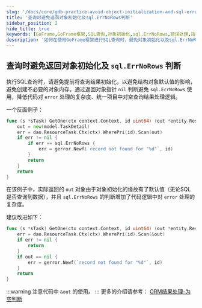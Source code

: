 ```yaml
---
slug: '/docs/core/gdb-practice-avoid-object-initialization-and-sql-errnorows-error'
title: '查询时避免返回对象初始化及sql.ErrNoRows判断'
sidebar_position: 2
hide_title: true
keywords: [GoFrame,GoFrame框架,SQL查询,对象初始化,sql.ErrNoRows,错误处理,指针判断,ORM结果处理,对象内存,代码复杂度]
description: '如何在使用GoFrame框架进行SQL查询时，避免对象初始化以及sql.ErrNoRows错误判断问题。通过不初始化查询结果对象，使用指针为nil判断的方法，统一项目中对空查询结果的处理逻辑，从而降低代码对错误处理的复杂度。'
---
```


## 查询时避免返回对象初始化及 `sql.ErrNoRows` 判断

执行SQL查询时，请避免提前将查询结果初始化，以避免结构对象默认值的影响，避免创建不必要的对象内存。通过返回对象指针 `nil` 判断避免 `sql.ErrNoRows` 使用，降低代码对 `error` 处理的复杂度、统一项目中对空查询结果处理逻辑。

一个反面例子：

```go
func (s *sTask) GetOne(ctx context.Context, id uint64) (out *entity.ResourceTask, err error) {
    out = new(model.TaskDetail)
    err = dao.ResourceTask.Ctx(ctx).WherePri(id).Scan(out)
    if err != nil {
        if err == sql.ErrNoRows {
            err = gerror.Newf(`record not found for "%d"`, id)
        }
        return
    }
    return
}
```

在该例子中，实际返回的 `out` 对象由于对象初始化的缘故有了默认值（无论SQL是否查询到数据），并且 `sql.ErrNoRows` 的判断增加了代码逻辑中对 `error` 处理的复杂度。

建议改进如下：

```go
func (s *sTask) GetOne(ctx context.Context, id uint64) (out *entity.ResourceTask, err error) {
    err = dao.ResourceTask.Ctx(ctx).WherePri(id).Scan(&out)
    if err != nil {
        return
    }
    if out == nil {
        err = gerror.Newf(`record not found for "%d"`, id)
    }
    return
}
```
:::warning
注意代码中 `&out` 的使用。
:::
更多的介绍请参考： [ORM结果处理-为空判断](../ORM结果处理/ORM结果处理-为空判断.md)
